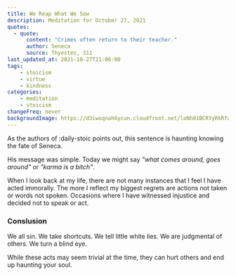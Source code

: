 ```yaml
---
title: We Reap What We Sow
description: Meditation for October 27, 2021
quotes: 
  - quote:
      content: "Crimes often return to their teacher."
      author: Seneca
      source: Thyestes, 311
last_updated_at: 2021-10-27T21:06:00
tags:
    - stoicism
    - virtue
    - kindness
categories:
    - meditation
    - stoicism
changeFreq: never
backgroundImage: https://d3iwoqnah6ycun.cloudfront.net/loNh01BCRYyRkRfqyxD-DA.jpg
---
```


As the authors of :daily-stoic points out, this sentence is haunting knowing the fate of Seneca.

His message was simple. Today we might say *"what comes around, goes around"* or *"karma is a bitch"*.

When I look back at my life, there are not many instances that I feel I have acted immorally. The more I reflect my 
biggest regrets are actions not taken or words not spoken. Occasions where I have witnessed injustice and decided not to 
speak or act.

### Conslusion

We all sin. We take shortcuts. We tell little white lies. We are judgmental of others. We turn a blind eye.

While these acts may seem trivial at the time, they can hurt others and end up haunting your soul. 
